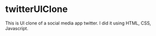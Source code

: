 # twitterUIClone

This is UI clone of a social media app twitter. I did it using HTML, CSS, Javascript.

